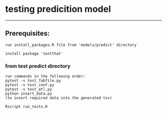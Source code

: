 # testing predicition model
__________________________

## Prerequisites:
```
run install_packages.R file from 'models/predict' directory
```
```
install package 'testthat'
```
### from test predict directory
```
run commands in the following order:
pytest -v test_fabfile.py
pytest -v test_conf.py
pytest -v test_etl.py
python insert_data.py
(to insert required data into the generated tsv)

Rscript run_tests.R
```
